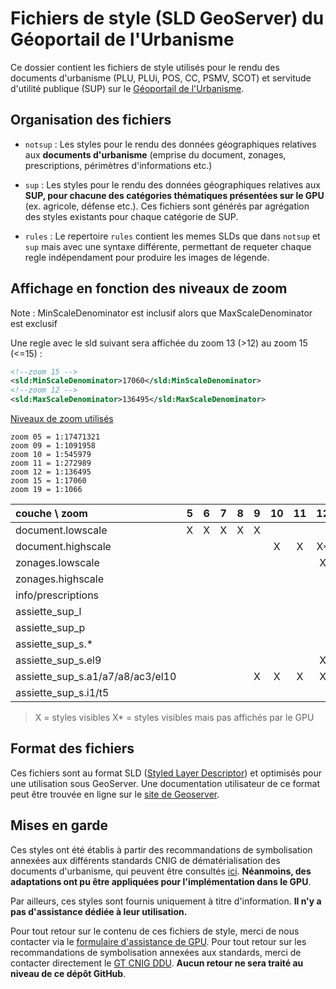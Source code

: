 # Fichiers de style (SLD GeoServer) du Géoportail de l'Urbanisme

Ce dossier contient les fichiers de style utilisés pour le rendu des documents d'urbanisme (PLU, PLUi, POS, CC, PSMV, SCOT) et servitude d'utilité publique (SUP) sur le [Géoportail de l'Urbanisme](https://www.geoportail-urbanisme.gouv.fr/map/).

## Organisation des fichiers

* `notsup` : Les styles pour le rendu des données géographiques relatives aux **documents d'urbanisme** (emprise du document, zonages, prescriptions, périmètres d'informations etc.)

* `sup` : Les styles pour le rendu des données géographiques relatives aux **SUP, pour chacune des catégories thématiques présentées sur le GPU** (ex. agricole, défense etc.). Ces fichiers sont générés par agrégation des styles existants pour chaque catégorie de SUP.

* `rules` :
Le repertoire `rules` contient les memes SLDs que dans `notsup` et `sup` mais avec une syntaxe différente, permettant de requeter chaque regle indépendament pour produire les images de légende.


## Affichage en fonction des niveaux de zoom

Note : MinScaleDenominator est inclusif alors que MaxScaleDenominator est exclusif

Une regle avec le sld suivant sera affichée du zoom 13 (>12) au zoom 15 (<=15) :
```xml
<!--zoom 15 -->
<sld:MinScaleDenominator>17060</sld:MinScaleDenominator>
<!--zoom 12 -->
<sld:MaxScaleDenominator>136495</sld:MaxScaleDenominator>
```

[Niveaux de zoom utilisés](https://geoservices.ign.fr/documentation/geoservices/wmts.html#r%C3%A9solutions-et-%C3%A9chelles-en-webmercator-sph%C3%A9rique)
```
zoom 05 = 1:17471321
zoom 09 = 1:1091958
zoom 10 = 1:545979
zoom 11 = 1:272989
zoom 12 = 1:136495
zoom 15 = 1:17060
zoom 19 = 1:1066
```

| couche \ zoom                    | 5 | 6 | 7 | 8 | 9 | 10 | 11 | 12 | 13 | 14 | 15 | 16  | 17 | 18  | 19 |
| :------------------------------- |:-:|:-:|:-:|:-:|:-:|:--:|:--:|:--:|:--:|:--:|:--:| :-: |:--:| :-: |:--:|
| document.lowscale                | X | X | X | X | X |    |    |    |    |    |    |     |    |     |    |
| document.highscale               |   |   |   |   |   |  X |  X | X* | X* | X* | X* | X*  | X* | X*  | X* |
| zonages.lowscale                 |   |   |   |   |   |    |    | X  | X  | X  | X  |     |    |     |    |
| zonages.highscale                |   |   |   |   |   |    |    |    |    |    |    | X   | X  | X   | X  |
| info/prescriptions               |   |   |   |   |   |    |    |    |    |    |    | X   | X  | X   | X  |
| assiette_sup_l                   |   |   |   |   |   |    |    |    | X  | X  | X  | X   | X  | X   | X  |
| assiette_sup_p                   |   |   |   |   |   |    |    |    | X  | X  | X  | X   | X  | X   | X  |
| assiette_sup_s.*                 |   |   |   |   |   |    |    |    | X  | X  | X  | X   | X  | X   | X  |
| assiette_sup_s.el9               |   |   |   |   |   |    |    | X  | X  | X  | X  | X   | X  | X   | X  |
| assiette_sup_s.a1/a7/a8/ac3/el10 |   |   |   |   | X | X  | X  | X  | X  | X  | X  | X   | X  | X   | X  |
| assiette_sup_s.i1/t5             |   |   |   |   |   |    |    |    | X  | X  | X  |     |    |     |    |

> X  = styles visibles
X* = styles visibles mais pas affichés par le GPU

## Format des fichiers

Ces fichiers sont au format SLD ([Styled Layer Descriptor](https://www.opengeospatial.org/standards/sld)) et optimisés pour une utilisation sous GeoServer. Une documentation utilisateur de ce format peut être trouvée en ligne sur le [site de Geoserver](https://docs.geoserver.org/stable/en/user/styling/).

## Mises en garde

Ces styles ont été établis à partir des recommandations de symbolisation annexées aux différents standards CNIG de dématérialisation des documents d'urbanisme, qui peuvent être consultés [ici](http://cnig.gouv.fr/?page_id=2732). **Néanmoins, des adaptations ont pu être appliquées pour l'implémentation dans le GPU**.

Par ailleurs, ces styles sont fournis uniquement à titre d'information. **Il n'y a pas d'assistance dédiée à leur utilisation.**

Pour tout retour sur le contenu de ces fichiers de style, merci de nous contacter via le [formulaire d'assistance de GPU](https://www.geoportail-urbanisme.gouv.fr/contact/pp/). Pour tout retour sur les recommandations de symbolisation annexées aux standards, merci de contacter directement le [GT CNIG DDU](http://cnig.gouv.fr/?page_id=2732). **Aucun retour ne sera traité au niveau de ce dépôt GitHub**.
